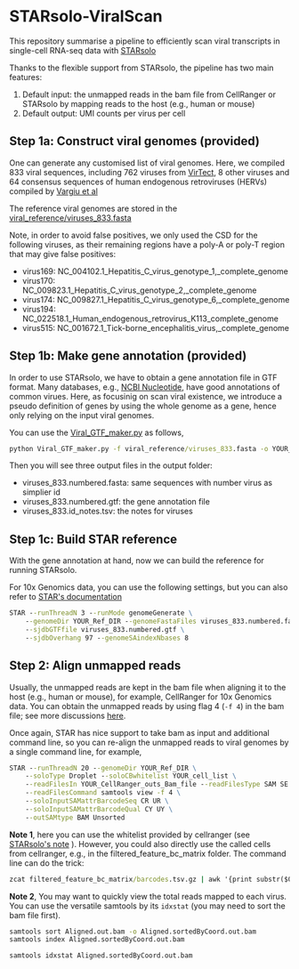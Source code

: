 # STARsolo-ViralScan

This repository summarise a pipeline to efficiently scan viral transcripts in 
single-cell RNA-seq data with 
[STARsolo](https://github.com/alexdobin/STAR/blob/master/docs/STARsolo.md)

Thanks to the flexible support from STARsolo, the pipeline has two main 
features:

1. Default input: the unmapped reads in the bam file from CellRanger or STARsolo
   by mapping reads to the host (e.g., human or mouse)
2. Default output: UMI counts per virus per cell


## Step 1a: Construct viral genomes (provided)

One can generate any customised list of viral genomes. 
Here, we compiled 833 viral sequences, including 762 viruses from 
[VirTect](https://github.com/WGLab/VirTect),
8 other viruses and 64 consensus sequences of human endogenous retroviruses 
(HERVs) compiled by 
[Vargiu et al](https://retrovirology.biomedcentral.com/articles/10.1186/s12977-015-0232-y)

The reference viral genomes are stored in the 
[viral_reference/viruses_833.fasta](./viral_reference/viruses_833.fasta)

Note, in order to avoid false positives, we only used the CSD for the following
viruses, as their remaining regions have a poly-A or poly-T region that may 
give false positives:
* virus169: NC_004102.1_Hepatitis_C_virus_genotype_1,_complete_genome 
* virus170: NC_009823.1_Hepatitis_C_virus_genotype_2,_complete_genome
* virus174: NC_009827.1_Hepatitis_C_virus_genotype_6,_complete_genome
* virus194: NC_022518.1_Human_endogenous_retrovirus_K113_complete_genome
* virus515: NC_001672.1_Tick-borne_encephalitis_virus,_complete_genome


## Step 1b: Make gene annotation (provided)

In order to use STARsolo, we have to obtain a gene annotation file in GTF 
format. Many databases, e.g., 
[NCBI Nucleotide](https://www.ncbi.nlm.nih.gov/nuccore), have good annotations 
of common virues. Here, as focusinig on scan viral existence, we introduce a 
pseudo definition of genes by using the whole genome as a gene, hence only 
relying on the input viral genomes.

You can use the [Viral_GTF_maker.py](./Viral_GTF_maker.py) as follows,

```bat
python Viral_GTF_maker.py -f viral_reference/viruses_833.fasta -o YOUR_OUTPUT_DIRECTORY
```

Then you will see three output files in the output folder:
* viruses_833.numbered.fasta: same sequences with number virus as simplier id
* viruses_833.numbered.gtf: the gene annotation file
* viruses_833.id_notes.tsv: the notes for viruses


## Step 1c: Build STAR reference

With the gene annotation at hand, now we can build the reference for running 
STARsolo.

For 10x Genomics data, you can use the following settings, but you can also 
refer to 
[STAR's documentation](https://github.com/alexdobin/STAR/blob/master/doc/STARmanual.pdf)


```bat
STAR --runThreadN 3 --runMode genomeGenerate \
    --genomeDir YOUR_Ref_DIR --genomeFastaFiles viruses_833.numbered.fasta \
    --sjdbGTFfile viruses_833.numbered.gtf \
    --sjdbOverhang 97 --genomeSAindexNbases 8
```


## Step 2: Align unmapped reads
Usually, the unmapped reads are kept in the bam file when aligning it to the 
host (e.g., human or mouse), for example, CellRanger for 10x Genomics data.
You can obtain the unmapped reads by using flag 4 (``-f 4``) in the bam file; 
see more discussions 
[here](https://kb.10xgenomics.com/hc/en-us/articles/360004689632).

Once again, STAR has nice support to take bam as input and additional command 
line, so you can re-align the unmapped reads to viral genomes by a single 
command line, for example,


```bat
STAR --runThreadN 20 --genomeDir YOUR_Ref_DIR \
    --soloType Droplet --soloCBwhitelist YOUR_cell_list \
    --readFilesIn YOUR_CellRanger_outs_Bam_file --readFilesType SAM SE \
    --readFilesCommand samtools view -f 4 \
    --soloInputSAMattrBarcodeSeq CR UR \
    --soloInputSAMattrBarcodeQual CY UY \
    --outSAMtype BAM Unsorted 
```

**Note 1**, here you can use the whitelist provided by cellranger (see 
[STARsolo's note](https://github.com/alexdobin/STAR/blob/master/docs/STARsolo.md)
). However, you could also directly use the called cells from cellranger, e.g.,
in the filtered_feature_bc_matrix folder. The command line can do the trick:

```bat
zcat filtered_feature_bc_matrix/barcodes.tsv.gz | awk '{print substr($0, 1, length($0)-2)}' > YOUR_cell_list
```

**Note 2**, You may want to quickly view the total reads mapped to each virus. 
You can use the versatile samtools by its ``idxstat`` (you may need to sort the 
bam file first).

```bat
samtools sort Aligned.out.bam -o Aligned.sortedByCoord.out.bam
samtools index Aligned.sortedByCoord.out.bam

samtools idxstat Aligned.sortedByCoord.out.bam
```

